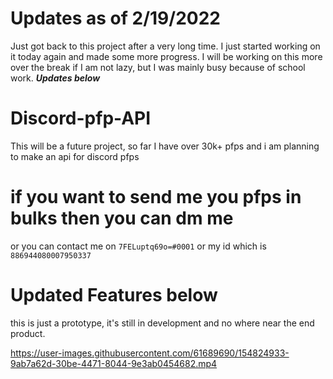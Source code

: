 # Updates as of 2/19/2022
Just got back to this project after a very long time. I just started working on it today again and made some more progress. I will be working on this more over the break if I am not lazy, but I was mainly busy because of school work. ***Updates below***

# Discord-pfp-API
This will be a future project, so far I have over 30k+ pfps and i am planning to make an api for discord pfps
# if you want to send me you pfps in bulks then you can dm me
or you can contact me on `7FELuptq69o=#0001` or my id which is `886944080007950337`
# Updated Features below
this is just a prototype, it's still in development and no where near the end product.

https://user-images.githubusercontent.com/61689690/154824933-9ab7a62d-30be-4471-8044-9e3ab0454682.mp4


